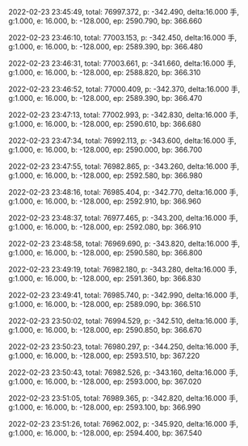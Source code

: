 2022-02-23 23:45:49, total: 76997.372, p: -342.490, delta:16.000 手, g:1.000, e: 16.000, b: -128.000, ep: 2590.790, bp: 366.660

2022-02-23 23:46:10, total: 77003.153, p: -342.450, delta:16.000 手, g:1.000, e: 16.000, b: -128.000, ep: 2589.390, bp: 366.480

2022-02-23 23:46:31, total: 77003.661, p: -341.660, delta:16.000 手, g:1.000, e: 16.000, b: -128.000, ep: 2588.820, bp: 366.310

2022-02-23 23:46:52, total: 77000.409, p: -342.370, delta:16.000 手, g:1.000, e: 16.000, b: -128.000, ep: 2589.390, bp: 366.470

2022-02-23 23:47:13, total: 77002.993, p: -342.830, delta:16.000 手, g:1.000, e: 16.000, b: -128.000, ep: 2590.610, bp: 366.680

2022-02-23 23:47:34, total: 76992.113, p: -343.600, delta:16.000 手, g:1.000, e: 16.000, b: -128.000, ep: 2590.000, bp: 366.700

2022-02-23 23:47:55, total: 76982.865, p: -343.260, delta:16.000 手, g:1.000, e: 16.000, b: -128.000, ep: 2592.580, bp: 366.980

2022-02-23 23:48:16, total: 76985.404, p: -342.770, delta:16.000 手, g:1.000, e: 16.000, b: -128.000, ep: 2592.910, bp: 366.960

2022-02-23 23:48:37, total: 76977.465, p: -343.200, delta:16.000 手, g:1.000, e: 16.000, b: -128.000, ep: 2592.080, bp: 366.910

2022-02-23 23:48:58, total: 76969.690, p: -343.820, delta:16.000 手, g:1.000, e: 16.000, b: -128.000, ep: 2590.580, bp: 366.800

2022-02-23 23:49:19, total: 76982.180, p: -343.280, delta:16.000 手, g:1.000, e: 16.000, b: -128.000, ep: 2591.360, bp: 366.830

2022-02-23 23:49:41, total: 76985.740, p: -342.990, delta:16.000 手, g:1.000, e: 16.000, b: -128.000, ep: 2589.090, bp: 366.510

2022-02-23 23:50:02, total: 76994.529, p: -342.510, delta:16.000 手, g:1.000, e: 16.000, b: -128.000, ep: 2590.850, bp: 366.670

2022-02-23 23:50:23, total: 76980.297, p: -344.250, delta:16.000 手, g:1.000, e: 16.000, b: -128.000, ep: 2593.510, bp: 367.220

2022-02-23 23:50:43, total: 76982.526, p: -343.160, delta:16.000 手, g:1.000, e: 16.000, b: -128.000, ep: 2593.000, bp: 367.020

2022-02-23 23:51:05, total: 76989.365, p: -342.820, delta:16.000 手, g:1.000, e: 16.000, b: -128.000, ep: 2593.100, bp: 366.990

2022-02-23 23:51:26, total: 76962.002, p: -345.920, delta:16.000 手, g:1.000, e: 16.000, b: -128.000, ep: 2594.400, bp: 367.540